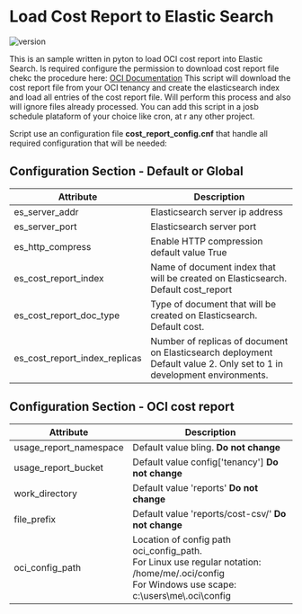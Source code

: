 # Load Cost Report to Elastic Search

![version][load_cost_es]

This is an sample written in pyton to load OCI cost report into Elastic Search.
Is required configure the permission to download cost report file chekc the procedure here: [OCI Documentation](https://docs.oracle.com/en-us/iaas/Content/Billing/Tasks/accessingusagereports.htm)
This script will download the cost report file from your OCI tenancy and create the elasticsearch index and load all entries of the cost report file. Will perform this process and also will ignore files already processed. You can add this script in a josb schedule plataform of your choice like cron, at r any other project.

Script use an configuration file __cost_report_config.cnf__ that handle all required configuration that will be needed:

## Configuration Section - Default or Global
Attribute | Description
--------- | -----------
es_server_addr | Elasticsearch server ip address
es_server_port | Elasticsearch server port
es_http_compress | Enable HTTP compression default value True
es_cost_report_index | Name of document index that will be created on Elasticsearch. Default cost_report
es_cost_report_doc_type | Type of document that will be created on Elasticsearch. Default cost.
es_cost_report_index_replicas | Number of replicas of document on Elasticsearch deployment Default value 2. Only set to 1 in development environments.


## Configuration Section - OCI cost report
Attribute | Description
--------- | -----------
usage_report_namespace | Default value bling. **Do not change**
usage_report_bucket |  Default value config['tenancy'] **Do not change**
work_directory  | Default value 'reports' **Do not change**
file_prefix | Default value 'reports/cost-csv/' **Do not change**
oci_config_path | Location of config path oci_config_path.  <br> For Linux use regular notation: /home/me/.oci/config <br> For Windows use scape: c:\\users\\me\\.oci\\config








<!-- Markdown link & img dfn's -->
[load_cost_es]: https://img.shields.io/badge/load_cost_es-1.0-brightgreen

